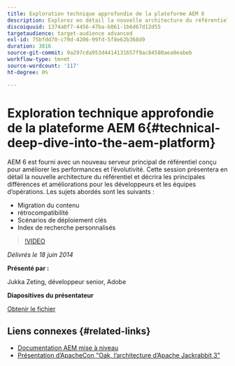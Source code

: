 ```yaml
---
title: Exploration technique approfondie de la plateforme AEM 6
description: Explorez en détail la nouvelle architecture du référentiel et découvrez les principales différences et améliorations pour les développeurs et les équipes d’opérations.
discoiquuid: 1374a0f7-4456-47ba-b061-1b6d67d12d55
targetaudience: target-audience advanced
exl-id: 75bfdd70-c79d-4206-99fd-5f8e62b368d9
duration: 3816
source-git-commit: 9a297cda953d4414131657f9ac84580aea0eabeb
workflow-type: tm+mt
source-wordcount: '117'
ht-degree: 0%

---
```


# Exploration technique approfondie de la plateforme AEM 6{#technical-deep-dive-into-the-aem-platform}

AEM 6 est fourni avec un nouveau serveur principal de référentiel conçu pour améliorer les performances et l’évolutivité. Cette session présentera en détail la nouvelle architecture du référentiel et décrira les principales différences et améliorations pour les développeurs et les équipes d’opérations. Les sujets abordés sont les suivants :

* Migration du contenu
* rétrocompatibilité
* Scénarios de déploiement clés
* Index de recherche personnalisés

>[!VIDEO](https://video.tv.adobe.com/v/19518/?quality=9)

*Délivrés le 18 juin 2014*

**Présenté par :**

Jukka Zeting, développeur senior, Adobe

**Diapositives du présentateur**

[Obtenir le fichier](assets/technical-deep-dive-of-the-aem-6-platform.pdf)

## Liens connexes {#related-links}

* [Documentation AEM mise à niveau](https://docs.adobe.com/content/docs/en/aem/6-0/deploy/upgrade.html)
* [Présentation d’ApacheCon &quot;Oak, l’architecture d’Apache Jackrabbit 3&quot;](https://www.slideshare.net/jukka/oak-the-architecture-of-apache-jackrabbit-3)
